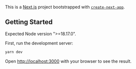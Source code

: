 This is a [Next.js](https://nextjs.org/) project bootstrapped with [`create-next-app`](https://github.com/vercel/next.js/tree/canary/packages/create-next-app).

## Getting Started

Expected Node version ">=18.17.0".

First, run the development server:

```bash
yarn dev

```

Open [http://localhost:3000](http://localhost:3000) with your browser to see the result.
